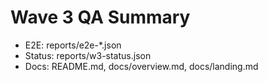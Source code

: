 ﻿# Wave 3 QA Summary

- E2E: reports/e2e-\*.json
- Status: reports/w3-status.json
- Docs: README.md, docs/overview.md, docs/landing.md
